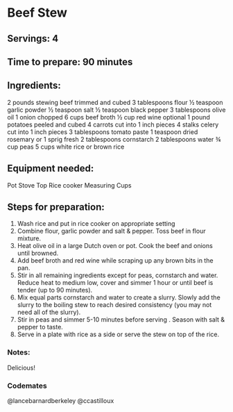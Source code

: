 # Beef Stew

## Servings: 4

## Time to prepare: 90 minutes

## Ingredients: 

2 pounds stewing beef trimmed and cubed
3 tablespoons flour
½ teaspoon garlic powder
½ teaspoon salt
½ teaspoon black pepper
3 tablespoons olive oil
1 onion chopped
6 cups beef broth
½ cup red wine optional
1 pound potatoes peeled and cubed
4 carrots cut into 1 inch pieces
4 stalks celery cut into 1 inch pieces
3 tablespoons tomato paste
1 teaspoon dried rosemary or 1 sprig fresh
2 tablespoons cornstarch
2 tablespoons water
¾ cup peas
5 cups white rice or brown rice


## Equipment needed:

Pot
Stove Top
Rice cooker
Measuring Cups

## Steps for preparation:

1. Wash rice and put in rice cooker on appropriate setting
2. Combine flour, garlic powder and salt & pepper. Toss beef in flour mixture. 
3. Heat olive oil in a large Dutch oven or pot. Cook the beef and onions until browned.
4. Add beef broth and red wine while scraping up any brown bits in the pan.
5. Stir in all remaining ingredients except for peas, cornstarch and water. Reduce heat to medium low, cover and simmer 1 hour or until beef is tender (up to 90 minutes).
6. Mix equal parts cornstarch and water to create a slurry. Slowly add the slurry to the boiling stew to reach desired consistency (you may not need all of the slurry).  
7. Stir in peas and simmer 5-10 minutes before serving . Season with salt & pepper to taste.
8. Serve in a plate with rice as a side or serve the stew on top of the rice. 

### Notes:

Delicious!

### Codemates #

@lancebarnardberkeley @ccastilloux

